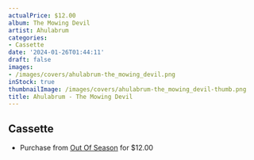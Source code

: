 ```yaml
---
actualPrice: $12.00
album: The Mowing Devil
artist: Ahulabrum
categories:
- Cassette
date: '2024-01-26T01:44:11'
draft: false
images:
- /images/covers/ahulabrum-the_mowing_devil.png
inStock: true
thumbnailImage: /images/covers/ahulabrum-the_mowing_devil-thumb.png
title: Ahulabrum - The Mowing Devil
---
```


## Cassette
* Purchase from [Out Of Season](https://www.outofseasonlabel.com/products/ahulabrum-the-mowing-devil-cassette-tape) for $12.00
